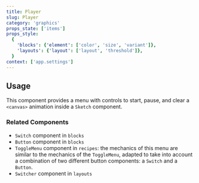```yaml
---
title: Player
slug: Player
category: 'graphics'
props_state: ['items']
props_style:
  {
    'blocks': {'element': ['color', 'size', 'variant']},
    'layouts': {'layout': ['layout', 'threshold']},
  }
context: ['app.settings']
---
```


## Usage

This component provides a menu with controls to start, pause, and clear a `<canvas>` animation inside a `Sketch` component.

### Related Components

- `Switch` component in `blocks`
- `Button` component in `blocks`
- `ToggleMenu` component in `recipes`: the mechanics of this menu are similar to the mechanics of the `ToggleMenu`, adapted to take into account a combination of two different button components: a `Switch` and a `Button`.
- `Switcher` component in `layouts`
